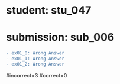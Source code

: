 # student: stu_047
# submission: sub_006

```diff
- ex01_0: Wrong Answer
- ex01_1: Wrong Answer
- ex01_2: Wrong Answer
```
#incorrect=3
#correct=0
